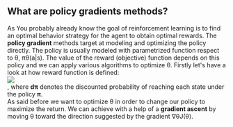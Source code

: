 ## What are policy gradients methods?
As You probably already know the goal of reinforcement learning is to find an optimal behavior strategy for the agent to obtain optimal rewards. The __policy gradient__ methods target at modeling and optimizing the policy directly. The policy is usually modeled with parametrized function respect to θ, πθ(a|s). The value of the reward (objective) function depends on this policy and we can apply various algorithms to optimize θ. Firstly let's have a look at how reward function is defined:  
![](../../resources/PG_Reward_Function.png)  
, where __dπ__ denotes the discounted probability of reaching each
state under the policy __π__.  
As said before we want to optimize θ in order to change our policy
to maximize the return. We can achieve with a help of a __gradient ascent__ by moving θ toward the direction suggested by the gradient ∇θJ(θ).